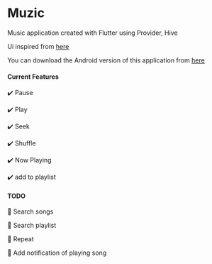 # Muzic
Music application created with Flutter using Provider, Hive

Ui inspired from [here](https://dribbble.com/shots/17988274-Muzira-music-application)

You can download the Android version of this application from [here](https:/github.com/abbasihamed/music_player/releases/tag/v1.0.0-beta)


#### Current Features

:heavy_check_mark: Pause

:heavy_check_mark: Play

:heavy_check_mark: Seek

:heavy_check_mark: Shuffle

:heavy_check_mark: Now Playing

:heavy_check_mark: add to playlist


#### TODO

:small_blue_diamond: Search songs

:small_blue_diamond: Search playlist

:small_blue_diamond: Repeat

:small_blue_diamond: Add notification of playing song
